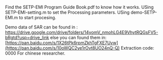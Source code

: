 Find the SETP-EMI Program Guide Book.pdf to know how it works.
USing SETP-EMI-setting.m to set the Processing parameters.
USing demo-SETP-EMI.m to start procesing.

Demo data of SAR can be found in : https://drive.google.com/drive/folders/14yomV_nmohLG4E9VhytRQGsFV5-bRgtd?usp=drive_link 
else you can found them in: [https://pan.baidu.com/s/1X26tPk6rpmZkhTgFXE7Uvw](https://pan.baidu.com/s/10oWQC2ye1rOvt8UO24nQ-Q)   Extraction code: 0000  For chinese researcher.
